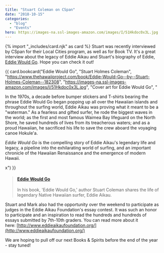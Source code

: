 ```yaml
---
title: "Stuart Coleman on CSpan"
date: "2018-10-15"
categories: 
  - "blog"
  - "Events"
hero: https://images-na.ssl-images-amazon.com/images/I/51Hkdoc0x3L.jpg
---
```

{% import "_includes/card.njk" as card %}
Stuart was recently interviewed by CSpan for their Local Cities program, as well as for Book TV. It's a great interview about the legacy of Eddie Aikau and Stuart's biography of Eddie,  [Eddie Would Go](https://www.amazon.com/Eddie-Would-Go-Hawaiian-Pioneer/dp/0312327188/ref=as_li_ss_tl?_encoding=UTF8&qid=1539638937&sr=8-2&linkCode=ll1&tag=codexmap-20&linkId=301ce5115e842af6476592f088143d68&language=en_US). Hope you can check it out!

{{ card.bookcard("Eddie Would Go", "Stuart Holmes Coleman", "https://www.thehawaiiproject.com/book/Eddie-Would-Go--by--Stuart-Holmes-Coleman--182308", "https://images-na.ssl-images-amazon.com/images/I/51Hkdoc0x3L.jpg", "Cover art for Eddie Would Go", "<p>In the 1970s, a decade before bumper stickers and T-shirts bearing the phrase Eddie Would Go began popping up all over the Hawaiian islands and throughout the surfing world, Eddie Aikau was proving what it meant to be a \"waterman.\" As a fearless and gifted surfer, he rode the biggest waves in the world; as the first and most famous Waimea Bay lifeguard on the North Shore, he saved hundreds of lives from its treacherous waters; and as a proud Hawaiian, he sacrificed his life to save the crew aboard the voyaging canoe Hokule'a. </p><p><i>Eddie Would Go</i> is the compelling story of Eddie Aikau's legendary life and legacy, a pipeline into the exhilarating world of surfing, and an important chronicle of the Hawaiian Renaissance and the emergence of modern Hawaii.</p>x") }}

> #### [Eddie Would Go](https://www.c-span.org/video/?451680-1/eddie-go)
> 
> In his book, 'Eddie Would Go,' author Stuart Coleman shares the life of legendary Native Hawaiian surfer, Eddie Aikau.

<script async src="//cdn.embedly.com/widgets/platform.js" charset="UTF-8"></script>

Stuart and Mark also had the opportunity over the weekend to participate as judges in the Eddie Aikau Foundation's essay contest. It was such an honor to participate and an inspiration to read the hundreds and hundreds of essays submitted by 7th-10th graders. You can read more about it here: [http://www.eddieaikaufoundation.org/](http://www.eddieaikaufoundation.org/)

We are hoping to pull off our next Books & Spirits before the end of the year - stay tuned!
